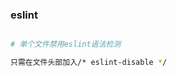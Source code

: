 <!--
 * @Author: wangshengxian
 * @Date: 2021-01-04 10:57:42
 * @LastEditors: wangshengxian
 * @LastEditTime: 2021-01-04 10:59:16
 * @Desc: 代码规范
-->

### eslint

```bash

# 单个文件禁用eslint语法检测

只需在文件头部加入/* eslint-disable */


```
